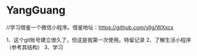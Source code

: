 # YangGuang
//学习借鉴一个微信小程序。借鉴地址：https://github.com/yllg/WXxcx

1、这个git账号建立很久了，但这是我第一次使用。特留记录
2、了解生活小程序（参考其结构）
3、学习
